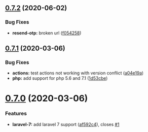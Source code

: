 ## [0.7.2](https://github.com/craftsys/msg91-laravel/compare/v0.7.1...v0.7.2) (2020-06-02)


### Bug Fixes

* **resend-otp:** broken url ([f054258](https://github.com/craftsys/msg91-laravel/commit/f0542581b48d43c8872f830a8779abf46bf8c0aa))

## [0.7.1](https://github.com/craftsys/msg91-laravel/compare/v0.7.0...v0.7.1) (2020-03-06)


### Bug Fixes

* **actions:** test actions not working with version conflict ([a04e19a](https://github.com/craftsys/msg91-laravel/commit/a04e19a2a9c16508094c23d31e4a716f89232874))
* **php:** add support  for php 5.6 and 7.1 ([1d53cbe](https://github.com/craftsys/msg91-laravel/commit/1d53cbe1489887ec0c3b98c11b23eb49d49ecc38))

# [0.7.0](https://github.com/craftsys/msg91-laravel/compare/v0.6.0...v0.7.0) (2020-03-06)


### Features

* **laravel-7:** add laravel 7 support ([af592c4](https://github.com/craftsys/msg91-laravel/commit/af592c414a0b5d3efd007cfad0b553094e53d144)), closes [#1](https://github.com/craftsys/msg91-laravel/issues/1)
